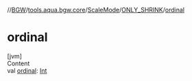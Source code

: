 //[BGW](../../../../index.md)/[tools.aqua.bgw.core](../../index.md)/[ScaleMode](../index.md)/[ONLY_SHRINK](index.md)/[ordinal](ordinal.md)



# ordinal  
[jvm]  
Content  
val [ordinal](ordinal.md): [Int](https://kotlinlang.org/api/latest/jvm/stdlib/kotlin/-int/index.html)  



